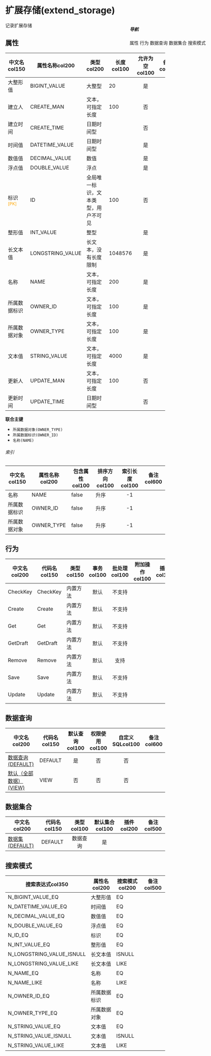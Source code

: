 # 扩展存储(extend_storage)  <!-- {docsify-ignore-all} -->


记录扩展存储


## 属性
|    中文名col150 | 属性名称col200           | 类型col200     | 长度col100    |允许为空col100    |  备注col500  |
| --------   |------------| -----  | -----  | :----: | -------- |
|大整形值|BIGINT_VALUE|大整型|20|是||
|建立人|CREATE_MAN|文本，可指定长度|100|否||
|建立时间|CREATE_TIME|日期时间型||否||
|时间值|DATETIME_VALUE|日期时间型||是||
|数值值|DECIMAL_VALUE|数值||是||
|浮点值|DOUBLE_VALUE|浮点||是||
|标识<sup class="footnote-symbol"><font color=orange>[PK]</font></sup>|ID|全局唯一标识，文本类型，用户不可见|100|否||
|整形值|INT_VALUE|整型||是||
|长文本值|LONGSTRING_VALUE|长文本，没有长度限制|1048576|是||
|名称|NAME|文本，可指定长度|200|是||
|所属数据标识|OWNER_ID|文本，可指定长度|100|是||
|所属数据对象|OWNER_TYPE|文本，可指定长度|100|是||
|文本值|STRING_VALUE|文本，可指定长度|4000|是||
|更新人|UPDATE_MAN|文本，可指定长度|100|否||
|更新时间|UPDATE_TIME|日期时间型||否||

<p class="panel-title"><b>联合主键</b></p>

  * `所属数据对象(OWNER_TYPE)`
  * `所属数据标识(OWNER_ID)`
  * `名称(NAME)`

###### 索引

<el-row>
<el-tabs v-model="show_index">

<el-tab-pane label="EXTEND_STORAGE" name="index_EXTEND_STORAGE">

|    中文名col150 | 属性名称col200           | 包含属性col100 | 排序方向col100 | 索引长度col100 | 备注col600 |
| --------   |------------| -----  | -----  | :----: | -------- |
|名称|NAME|false|升序|-1||
|所属数据标识|OWNER_ID|false|升序|-1||
|所属数据对象|OWNER_TYPE|false|升序|-1||

</el-tab-pane>

</el-tabs>
</el-row>

## 行为
| 中文名col200    | 代码名col150    | 类型col150    | 事务col100   | 批处理col100   | 附加操作col100  | 插件col150    |  备注col300  |
| -------- |---------- |----------- |:----:|:----:|---------| ----- | ----- |
|CheckKey|CheckKey|内置方法|默认|不支持||||
|Create|Create|内置方法|默认|不支持||||
|Get|Get|内置方法|默认|不支持||||
|GetDraft|GetDraft|内置方法|默认|不支持||||
|Remove|Remove|内置方法|默认|支持||||
|Save|Save|内置方法|默认|不支持||||
|Update|Update|内置方法|默认|不支持||||

## 数据查询
| 中文名col200    | 代码名col150    | 默认查询col100 | 权限使用col100 | 自定义SQLcol100 |  备注col600|
| --------  | --------   | :----:  |:----:  | :----:  |----- |
|[数据查询(DEFAULT)](module/Base/extend_storage/query/Default)|DEFAULT|是|否 |否 ||
|[默认（全部数据）(VIEW)](module/Base/extend_storage/query/View)|VIEW|否|否 |否 ||

## 数据集合
| 中文名col200  | 代码名col150  | 类型col100 | 默认集合col100 |   插件col200|   备注col500|
| --------  | --------   | :----:   | :----:   | ----- |----- |
|[数据集(DEFAULT)](module/Base/extend_storage/dataset/Default)|DEFAULT|数据查询|是|||

## 搜索模式
|   搜索表达式col350   |    属性名col200    |    搜索模式col200        |备注col500  |
| -------- |------------|------------|------|
|N_BIGINT_VALUE_EQ|大整形值|EQ||
|N_DATETIME_VALUE_EQ|时间值|EQ||
|N_DECIMAL_VALUE_EQ|数值值|EQ||
|N_DOUBLE_VALUE_EQ|浮点值|EQ||
|N_ID_EQ|标识|EQ||
|N_INT_VALUE_EQ|整形值|EQ||
|N_LONGSTRING_VALUE_ISNULL|长文本值|ISNULL||
|N_LONGSTRING_VALUE_LIKE|长文本值|LIKE||
|N_NAME_EQ|名称|EQ||
|N_NAME_LIKE|名称|LIKE||
|N_OWNER_ID_EQ|所属数据标识|EQ||
|N_OWNER_TYPE_EQ|所属数据对象|EQ||
|N_STRING_VALUE_EQ|文本值|EQ||
|N_STRING_VALUE_ISNULL|文本值|ISNULL||
|N_STRING_VALUE_LIKE|文本值|LIKE||

<div style="display: block; overflow: hidden; position: fixed; top: 140px; right: 100px;">

##### 导航
<el-anchor >
<el-anchor-link :href="`#/module/Base/extend_storage?id=属性`">
  属性
</el-anchor-link>
<el-anchor-link :href="`#/module/Base/extend_storage?id=行为`">
  行为
</el-anchor-link>
<el-anchor-link :href="`#/module/Base/extend_storage?id=数据查询`">
  数据查询
</el-anchor-link>
<el-anchor-link :href="`#/module/Base/extend_storage?id=数据集合`">
  数据集合
</el-anchor-link>
<el-anchor-link :href="`#/module/Base/extend_storage?id=搜索模式`">
  搜索模式
</el-anchor-link>
</el-anchor>
</div>

<script>
 const { createApp } = Vue
  createApp({
    data() {
      return {


show_index:'index_EXTEND_STORAGE',
      }
    },
    methods: {
    }
  }).use(ElementPlus).mount('#app')
</script>